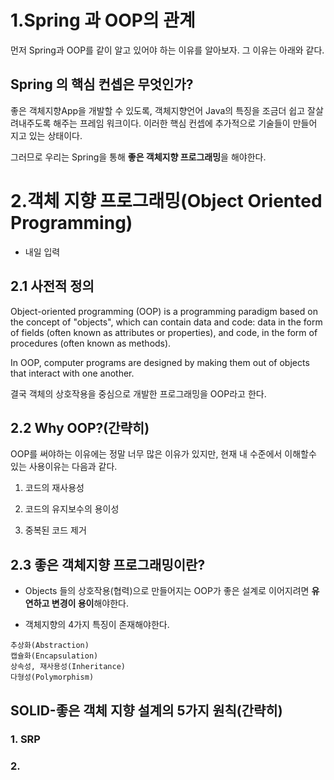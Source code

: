 # 1.Spring 과 OOP의 관계

먼저 Spring과 OOP를 같이 알고 있어야 하는 이유를 알아보자. 그 이유는 아래와 같다.

## Spring 의 핵심 컨셉은 무엇인가?

좋은 객체지향App을 개발할 수 있도록, 객체지향언어 Java의 특징을 조금더 쉽고 잘살려내주도록 해주는 프레임 워크이다. 이러한 핵심 컨셉에 추가적으로 기술들이 만들어 지고 있는 상태이다.

그러므로 우리는 Spring을 통해 **좋은 객체지향 프로그래밍**을 해야한다.

# 2.객체 지향 프로그래밍(Object Oriented Programming)

- 내일 입력

## 2.1 사전적 정의

Object-oriented programming (OOP) is a programming paradigm based on the concept of "objects", which can contain data and code: data in the form of fields (often known as attributes or properties), and code, in the form of procedures (often known as methods).

In OOP, computer programs are designed by making them out of objects that interact with one another.

결국 객체의 상호작용을 중심으로 개발한 프로그래밍을 OOP라고 한다.

## 2.2 Why OOP?(간략히)

OOP를 써야하는 이유에는 정말 너무 많은 이유가 있지만, 현재 내 수준에서 이해할수 있는 사용이유는 다음과 같다.

1. 코드의 재사용성

2. 코드의 유지보수의 용이성

3. 중복된 코드 제거

## 2.3 좋은 객체지향 프로그래밍이란?

- Objects 들의 상호작용(협력)으로 만들어지는 OOP가 좋은 설계로 이어지려면 **유연하고 변경이 용이**해야한다.

- 객체지향의 4가지 특징이 존재해야한다.

```
추상화(Abstraction)
캡슐화(Encapsulation)
상속성, 재사용성(Inheritance)
다형성(Polymorphism)
```

## SOLID-좋은 객체 지향 설계의 5가지 원칙(간략히)

### 1. SRP

### 2.
